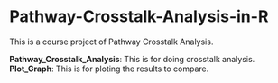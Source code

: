 # Pathway-Crosstalk-Analysis-in-R
This is a course project of Pathway Crosstalk Analysis.

**Pathway_Crosstalk_Analysis**: This is for doing crosstalk analysis.    
**Plot_Graph**: This is for ploting the results to compare.
